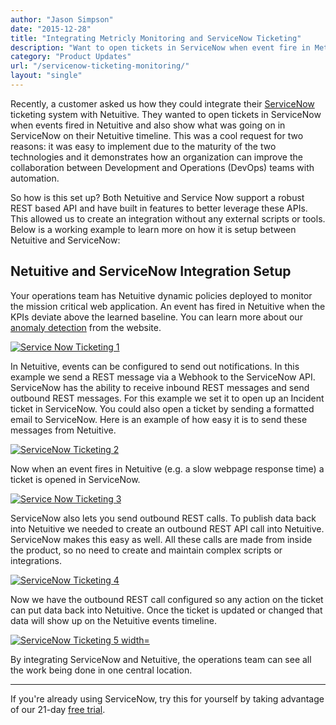 ```yaml
---
author: "Jason Simpson"
date: "2015-12-28"
title: "Integrating Metricly Monitoring and ServiceNow Ticketing"
description: "Want to open tickets in ServiceNow when event fire in Metricly? We've got it covered. Check out our new integration with ServiceNow Ticketing!"
category: "Product Updates"
url: "/servicenow-ticketing-monitoring/"
layout: "single"
---
```



Recently, a customer asked us how they could integrate their [ServiceNow](https://www.servicenow.com/) ticketing system with Netuitive. They wanted to open tickets in ServiceNow when events fired in Netuitive and also show what was going on in ServiceNow on their Netuitive timeline. This was a cool request for two reasons: it was easy to implement due to the maturity of the two technologies and it demonstrates how an organization can improve the collaboration between Development and Operations (DevOps) teams with automation.

So how is this set up? Both Netuitive and Service Now support a robust REST based API and have built in features to better leverage these APIs. This allowed us to create an integration without any external scripts or tools. Below is a working example to learn more on how it is setup between Netuitive and ServiceNow:

Netuitive and ServiceNow Integration Setup
------------------------------------------

Your operations team has Netuitive dynamic policies deployed to monitor the mission critical web application. An event has fired in Netuitive when the KPIs deviate above the learned baseline. You can learn more about our [anomaly detection](https://www.metricly.com/product) from the website.

[![Service Now Ticketing 1](https://www.metricly.com/wp-content/uploads/2016/03/ServiceNowBlog_1.jpg)](https://www.metricly.com/wp-content/uploads/2016/03/ServiceNowBlog_1.jpg)

In Netuitive, events can be configured to send out notifications. In this example we send a REST message via a Webhook to the ServiceNow API. ServiceNow has the ability to receive inbound REST messages and send outbound REST messages. For this example we set it to open up an Incident ticket in ServiceNow. You could also open a ticket by sending a formatted email to ServiceNow. Here is an example of how easy it is to send these messages from Netuitive.

[![ServiceNow Ticketing 2](https://www.metricly.com/wp-content/uploads/2016/03/ServiceNowBlog_2.jpg)](https://www.metricly.com/wp-content/uploads/2016/03/ServiceNowBlog_2.jpg)

Now when an event fires in Netuitive (e.g. a slow webpage response time) a ticket is opened in ServiceNow.

[![Service Now Ticketing 3](https://www.metricly.com/wp-content/uploads/2016/03/ServiceNowBlog_3.jpg)](https://www.metricly.com/wp-content/uploads/2016/03/ServiceNowBlog_3.jpg)

ServiceNow also lets you send outbound REST calls. To publish data back into Netuitive we needed to create an outbound REST API call into Netuitive. ServiceNow makes this easy as well. All these calls are made from inside the product, so no need to create and maintain complex scripts or integrations.

[![ServiceNow Ticketing 4](https://www.metricly.com/wp-content/uploads/2016/03/ServiceNowBlog_4.jpg)](https://www.metricly.com/wp-content/uploads/2016/03/ServiceNowBlog_4.jpg)

Now we have the outbound REST call configured so any action on the ticket can put data back into Netuitive. Once the ticket is updated or changed that data will show up on the Netuitive events timeline.

[![ServiceNow Ticketing 5 width=](https://www.metricly.com/wp-content/uploads/2016/03/ServiceNowBlog_5.jpg)](https://www.metricly.com/wp-content/uploads/2016/03/ServiceNowBlog_5.jpg)

By integrating ServiceNow and Netuitive, the operations team can see all the work being done in one central location.

* * * * *

If you're already using ServiceNow, try this for yourself by taking advantage of our 21-day [free trial](https://www.metricly.com/signup).
